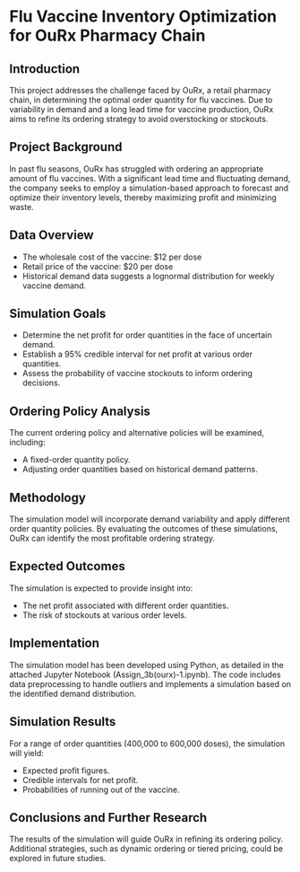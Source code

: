 # Flu Vaccine Inventory Optimization for OuRx Pharmacy Chain

## Introduction
This project addresses the challenge faced by OuRx, a retail pharmacy chain, in determining the optimal order quantity for flu vaccines. Due to variability in demand and a long lead time for vaccine production, OuRx aims to refine its ordering strategy to avoid overstocking or stockouts.

## Project Background
In past flu seasons, OuRx has struggled with ordering an appropriate amount of flu vaccines. With a significant lead time and fluctuating demand, the company seeks to employ a simulation-based approach to forecast and optimize their inventory levels, thereby maximizing profit and minimizing waste.

## Data Overview
- The wholesale cost of the vaccine: $12 per dose
- Retail price of the vaccine: $20 per dose
- Historical demand data suggests a lognormal distribution for weekly vaccine demand.

## Simulation Goals
- Determine the net profit for order quantities in the face of uncertain demand.
- Establish a 95% credible interval for net profit at various order quantities.
- Assess the probability of vaccine stockouts to inform ordering decisions.

## Ordering Policy Analysis
The current ordering policy and alternative policies will be examined, including:
- A fixed-order quantity policy.
- Adjusting order quantities based on historical demand patterns.

## Methodology
The simulation model will incorporate demand variability and apply different order quantity policies. By evaluating the outcomes of these simulations, OuRx can identify the most profitable ordering strategy.

## Expected Outcomes
The simulation is expected to provide insight into:
- The net profit associated with different order quantities.
- The risk of stockouts at various order levels.

## Implementation
The simulation model has been developed using Python, as detailed in the attached Jupyter Notebook (Assign_3b(ourx)-1.ipynb). The code includes data preprocessing to handle outliers and implements a simulation based on the identified demand distribution.

## Simulation Results
For a range of order quantities (400,000 to 600,000 doses), the simulation will yield:
- Expected profit figures.
- Credible intervals for net profit.
- Probabilities of running out of the vaccine.

## Conclusions and Further Research
The results of the simulation will guide OuRx in refining its ordering policy. Additional strategies, such as dynamic ordering or tiered pricing, could be explored in future studies.

